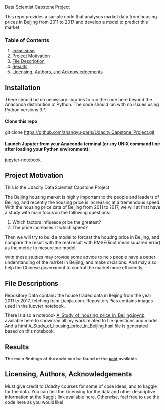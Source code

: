 Data Scientist Capstone Project

This repo provides a sample code that analyses market data from housing prices in Beijing from 2011 to 2017 and develop a model to predict this market.

### Table of Contents

1. [Installation](#installation)
2. [Project Motivation](#motivation)
3. [File Description](#files)
4. [Results](#results)
5. [Licensing, Authors, and Acknowledgements](#licensing)

## Installation <a name="installation"></a>

There should be no necessary libraries to run the code here beyond the Anaconda distribution of Python. The code should run with no issues using Python versions 3.*.

#### Clone this repo
git clone https://github.com/zhangyu-paris/Udacity_Capstone_Project.git

#### Launch Jupyter from your Anaconda terminal (or any UNIX command line after loading your Python environment):
jupyter-notebook

## Project Motivation<a name="motivation"></a>

This is the Udacity Data Scientist Capstone Project. 

The Beijing housing market is highly important to the people and leaders of Beijing, and recently the housing price is increasing at a tremendous speed. 
With the housing price data of Beijing from 2011 to 2017, we will at first have a study with main focus on the following questions:

1. Which factors influence price the greatest?
2. The price increases at which speed?

Then we will try to build a model to forcast the housing price in Beijing, and compare the result with the real result with RMSE(Root mean squared error) as the metric to mesure our model.

With these studies may provide some advice to help people have a better understanding of the market in Beijing, and make decisions. And may also help the Chinese government to control the market more efficiently.



## File Descriptions <a name="files"></a>

Repository Data contains the house traded data in Beijing from the year 2011 to 2017, fetching from Lianjia.com.
Repository Pics contains images used in the jupyter notebook.

There is also a notebook [A_Study_of_housing_price_in_Beijing.ipynb](https://github.com/zhangyu-paris/Udacity_Capstone_Project/blob/master/A_Study_of_housing_price_in_Beijing.ipynb) available here  to showcsae all my work related to the questions and model.
And a html [A_Study_of_housing_price_in_Beijing.html](https://github.com/zhangyu-paris/Udacity_Capstone_Project/blob/master/A_Study_of_housing_price_in_Beijing.html) file is generated based on this notebook.


## Results<a name="results"></a>

The main findings of the code can be found at the [post](https://medium.com/@zhangyu19900418/housing-price-in-beijing-study-and-model-prediction-beff87bde135) available


## Licensing, Authors, Acknowledgements<a name="licensing"></a>

Must give credit to Udacity courses for some of code ideas, and to kaggle for the data. You can find the Licensing for the data and other descriptive information at the Kaggle link available [here](https://www.kaggle.com/ruiqurm/lianjia). Otherwise, feel free to use the code here as you would like!
